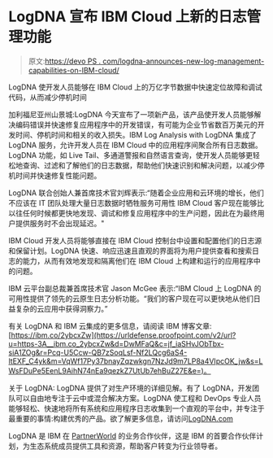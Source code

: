 # LogDNA 宣布 IBM Cloud 上新的日志管理功能

> 原文:[https://devo PS . com/logdna-announces-new-log-management-capabilities-on-IBM-cloud/](https://devops.com/logdna-announces-new-log-management-capabilities-on-ibm-cloud/)

LogDNA 使开发人员能够在 IBM Cloud 上的万亿字节数据中快速定位故障和调试代码，从而减少停机时间

加利福尼亚州山景城:LogDNA 今天宣布了一项新产品，该产品使开发人员能够解决编码错误并快速修复应用程序中的开发错误，有可能为企业节省数百万美元的开发时间、停机时间和相关的收入损失。IBM Log Analysis with LogDNA 集成了 LogDNA 服务，允许开发人员在 IBM Cloud 中的应用程序间聚合所有日志数据。LogDNA 功能，如 Live Tail、多通道警报和自然语言查询，使开发人员能够更轻松地查询、过滤和了解他们的日志数据，帮助他们快速识别和解决问题，以减少停机时间并快速修复性能问题。

LogDNA 联合创始人兼首席技术官刘辉表示:“随着企业应用和云环境的增长，他们不应该在 IT 团队处理大量日志数据时牺牲服务可用性 IBM Cloud 客户现在能够比以往任何时候都更快地发现、调试和修复应用程序中的生产问题，因此在为最终用户提供服务时不会出现延迟。"

IBM Cloud 开发人员将能够直接在 IBM Cloud 控制台中设置和配置他们的日志源和保留计划。LogDNA 快速、响应迅速且直观的界面将为用户提供查看和搜索日志的能力，从而有效地发现和隔离他们在 IBM Cloud 上构建和运行的应用程序中的问题。

IBM 云平台副总裁兼首席技术官 Jason McGee 表示:“IBM Cloud 上 LogDNA 的可用性提供了领先的云原生日志分析功能。“我们的客户现在可以更快地从他们日益复杂的云应用中获得洞察力。”

有关 LogDNA 和 IBM 云集成的更多信息，请阅读 IBM 博客文章:[https://ibm.co/2ybcxZw](https://urldefense.proofpoint.com/v2/url?u=https-3A__ibm.co_2ybcxZw&d=DwMFaQ&c=jf_iaSHvJObTbx-siA1ZOg&r=Pcq-U5Ccw-QB7zSoqLsf-Nf2LQcg6aS4-ltEXF_C4yk&m=VqWf17Py37bnayZqzwkgn7NzJd9m7LP8a4VIpcOK_jw&s=LWsFDuPe5EenL9AihN74nEa9qezkZ7UtUb7ehBuZ27E&e=)。

关于 LogDNA:
LogDNA 提供了对生产环境的详细见解。有了 LogDNA，开发团队可以自由地专注于云中或混合解决方案。LogDNA 使工程和 DevOps 专业人员能够轻松、快速地将所有系统和应用程序日志收集到一个直观的平台中，并专注于最重要的事情:构建优秀的产品。欲了解更多信息，请访问[LogDNA.com](https://tracking.vocus.io/link?id=01cef0d8-324d-48e2-9584-c65851979ac1&url=https%3A%2F%2Furldefense.proofpoint.com%2Fv2%2Furl%3Fu%3Dhttps-3A__logdna.com_%26d%3DDwMFaQ%26c%3Djf_iaSHvJObTbx-siA1ZOg%26r%3DPcq-U5Ccw-QB7zSoqLsf-Nf2LQcg6aS4-ltEXF_C4yk%26m%3DVqWf17Py37bnayZqzwkgn7NzJd9m7LP8a4VIpcOK_jw%26s%3DnZmNbVLA0e6eqasJ6HYJwDw3kpPsALmunVFyYzM57LY%26e%3D)

LogDNA 是 IBM 在 [PartnerWorld](https://tracking.vocus.io/link?id=6fce9921-3202-4ae4-896a-8f46254b918d&url=https%3A%2F%2Fwww-356.ibm.com%2Fpartnerworld%2Fwps%2Fservlet%2FContentHandler%2Fpartnerworld-program-overview) 的业务合作伙伴，这是 IBM 的首要合作伙伴计划，为生态系统成员提供工具和资源，帮助客户转变为行业领导者。